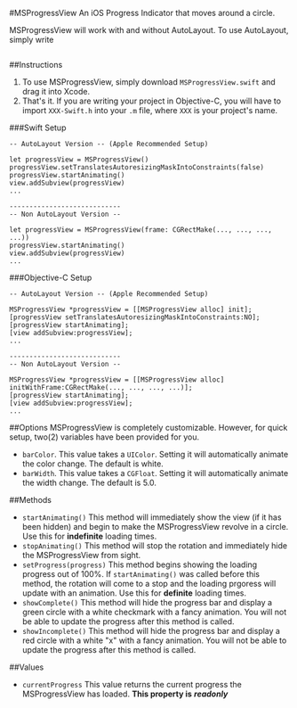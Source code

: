 #MSProgressView
An iOS Progress Indicator that moves around a circle.

MSProgressView will work with and without AutoLayout.  To use AutoLayout, simply write
```progressView.setTranslatesAutoresizingMaskIntoConstraints(false)
```

##Instructions
1. To use MSProgressView, simply download `MSProgressView.swift` and drag it into Xcode.
2. That's it.  If you are writing your project in Objective-C, you will have to import `XXX-Swift.h` into your `.m` file, where `XXX` is your project's name.

###Swift Setup
```
-- AutoLayout Version -- (Apple Recommended Setup)

let progressView = MSProgressView()
progressView.setTranslatesAutoresizingMaskIntoConstraints(false)
progressView.startAnimating()
view.addSubview(progressView)
...

----------------------------
-- Non AutoLayout Version --

let progressView = MSProgressView(frame: CGRectMake(..., ..., ..., ...))
progressView.startAnimating()
view.addSubview(progressView)
...
```

###Objective-C Setup
```
-- AutoLayout Version -- (Apple Recommended Setup)

MSProgressView *progressView = [[MSProgressView alloc] init];
[progressView setTranslatesAutoresizingMaskIntoConstraints:NO];
[progressView startAnimating];
[view addSubview:progressView];
...

----------------------------
-- Non AutoLayout Version -- 

MSProgressView *progressView = [[MSProgressView alloc] initWithFrame:CGRectMake(..., ..., ..., ...)];
[progressView startAnimating];
[view addSubview:progressView];
...
```

##Options
MSProgressView is completely customizable.  However, for quick setup, two(2) variables have been provided for you.

* `barColor`.  This value takes a `UIColor`.  Setting it will automatically animate the color change.  The default is white.
* `barWidth`.  This value takes a `CGFloat`.  Setting it will automatically animate the width change.  The default is 5.0.

##Methods

* `startAnimating()`  This method will immediately show the view (if it has been hidden) and begin to make the MSProgressView revolve in a circle.  Use this for **indefinite** loading times.
* `stopAnimating()`  This method will stop the rotation and immediately hide the MSProgressView from sight.
* `setProgress(progress)`  This method begins showing the loading progress out of 100%.  If `startAnimating()` was called before this method, the rotation will come to a stop and the loading prgoress will update with an animation.  Use this for **definite** loading times.
*  `showComplete()` This method will hide the progress bar and display a green circle with a white checkmark with a fancy animation.  You will not be able to update the progress after this method is called.
*  `showIncomplete()` This method will hide the progress bar and display a red circle with a white "x" with a fancy animation.  You will not be able to update the progress after this method is called.

##Values

* `currentProgress`  This value returns the current progress the MSProgressView has loaded.  **This property is** ***readonly***